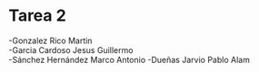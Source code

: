 # Tarea 2

-Gonzalez Rico Martin  
-Garcia Cardoso Jesus Guillermo  
-Sánchez Hernández Marco Antonio
-Dueñas Jarvio Pablo Alam
